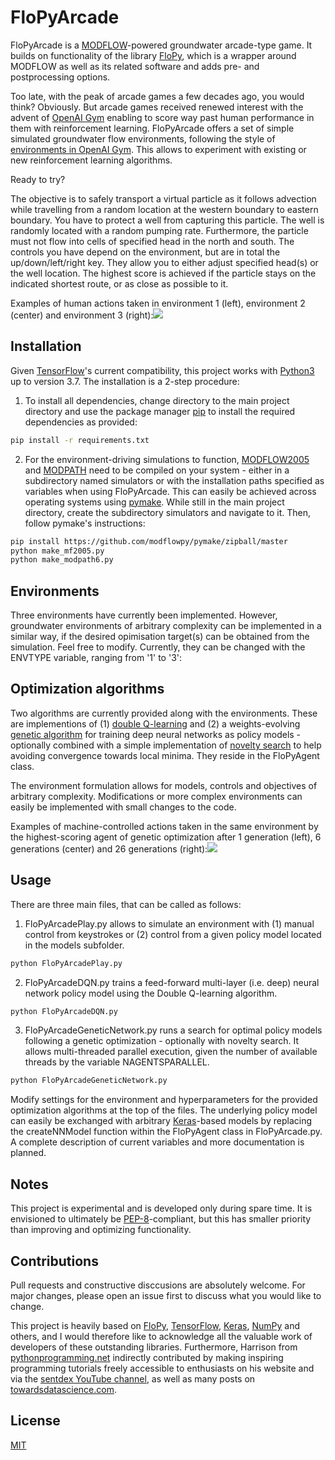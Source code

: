 # FloPyArcade

FloPyArcade is a [MODFLOW](https://www.usgs.gov/mission-areas/water-resources/science/modflow-and-related-programs?qt-science_center_objects=0#qt-science_center_objects)-powered groundwater arcade-type game. It builds on functionality of the library [FloPy](https://github.com/modflowpy/flopy/), which is a wrapper around MODFLOW as well as its related software and adds pre- and postprocessing options.

Too late, with the peak of arcade games a few decades ago, you would think? Obviously. But arcade games received renewed interest with the advent of [OpenAI Gym](https://gym.openai.com/) enabling to score way past human performance in them with reinforcement learning. FloPyArcade offers a set of simple simulated groundwater flow environments, following the style of [environments in OpenAI Gym](https://gym.openai.com/envs/#atari). This allows to experiment with existing or new reinforcement learning algorithms.

Ready to try?

The objective is to safely transport a virtual particle as it follows advection while travelling from a random location at the western boundary to eastern boundary. You have to protect a well from capturing this particle. The well is randomly located with a random pumping rate. Furthermore, the particle must not flow into cells of specified head in the north and south. The controls you have depend on the environment, but are in total the up/down/left/right key. They allow you to either adjust specified head(s) or the well location. The highest score is achieved if the particle stays on the indicated shortest route, or as close as possible to it.

Examples of human actions taken in environment 1 (left), environment 2 (center) and environment 3 (right):![](envtypes.gif)

## Installation

Given [TensorFlow](https://www.tensorflow.org/)'s current compatibility, this project works with [Python3](https://www.python.org/) up to version 3.7. The installation is a 2-step procedure:

1) To install all dependencies, change directory to the main project directory and use the package manager [pip](https://pip.pypa.io/en/stable/) to install the required dependencies as provided:

```bash
pip install -r requirements.txt
```

2) For the environment-driving simulations to function, [MODFLOW2005](https://www.usgs.gov/software/modflow-2005-usgs-three-dimensional-finite-difference-ground-water-model) and [MODPATH]() need to be compiled on your system - either in a subdirectory named simulators or with the installation paths specified as variables when using FloPyArcade. This can easily be achieved across operating systems using [pymake](https://github.com/modflowpy/pymake). While still in the main project directory, create the subdirectory simulators and navigate to it. Then, follow pymake's instructions:

```bash
pip install https://github.com/modflowpy/pymake/zipball/master
python make_mf2005.py
python make_modpath6.py
```

## Environments

Three environments have currently been implemented. However, groundwater environments of arbitrary complexity can be implemented in a similar way, if the desired opimisation target(s) can be obtained from the simulation. Feel free to modify. Currently, they can be changed with the ENVTYPE variable, ranging from '1' to '3':

## Optimization algorithms

Two algorithms are currently provided along with the environments. These are implementions of (1) [double Q-learning](https://arxiv.org/abs/1509.06461) and (2) a weights-evolving [genetic algorithm](https://arxiv.org/abs/1712.06567) for training deep neural networks as policy models - optionally combined with a simple implementation of [novelty search](https://arxiv.org/abs/1304.3362) to help avoiding convergence towards local minima. They reside in the FloPyAgent class.

The environment formulation allows for models, controls and objectives of arbitrary complexity. Modifications or more complex environments can easily be implemented with small changes to the code.

Examples of machine-controlled actions taken in the same environment by the highest-scoring agent of genetic optimization after 1 generation (left), 6 generations (center) and 26 generations (right):![](geneticoptimization.gif)

## Usage

There are three main files, that can be called as follows:
1) FloPyArcadePlay.py allows to simulate an environment with (1) manual control from keystrokes or (2) control from a given policy model located in the models subfolder.

```bash
python FloPyArcadePlay.py
```

2) FloPyArcadeDQN.py trains a feed-forward multi-layer (i.e. deep) neural network policy model using the Double Q-learning algorithm.

```bash
python FloPyArcadeDQN.py
```

3) FloPyArcadeGeneticNetwork.py runs a search for optimal policy models following a genetic optimization - optionally with novelty search. It allows multi-threaded parallel execution, given the number of available threads by the variable NAGENTSPARALLEL.

```bash
python FloPyArcadeGeneticNetwork.py
```

Modify settings for the environment and hyperparameters for the provided optimization algorithms at the top of the files. The underlying policy model can easily be exchanged with arbitrary [Keras](https://keras.io/)-based models by replacing the createNNModel function within the FloPyAgent class in FloPyArcade.py. A complete description of current variables and more documentation is planned.

## Notes

This project is experimental and is developed only during spare time. It is envisioned to ultimately be [PEP-8](https://www.python.org/dev/peps/pep-0008/)-compliant, but this has smaller priority than improving and optimizing functionality.

## Contributions

Pull requests and constructive disccusions are absolutely welcome. For major changes, please open an issue first to discuss what you would like to change.

This project is heavily based on [FloPy](https://github.com/modflowpy/flopy/), [TensorFlow](https://www.tensorflow.org/), [Keras](https://keras.io/), [NumPy](https://numpy.org/) and others, and I would therefore like to acknowledge all the valuable work of developers of these outstanding libraries. Furthermore, Harrison from [pythonprogramming.net](https://pythonprogramming.net/) indirectly contributed by making inspiring programming tutorials freely accessible to enthusiasts on his website and via the [sentdex YouTube channel](https://www.youtube.com/user/sentdex), as well as many posts on [towardsdatascience.com](https://towardsdatascience.com/).

## License

[MIT](https://choosealicense.com/licenses/mit/)
